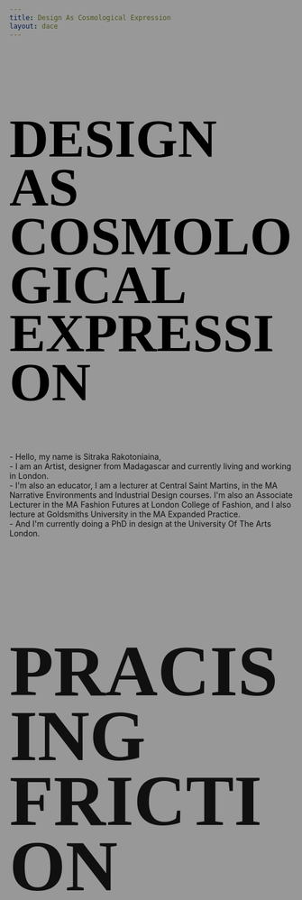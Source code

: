 ```yaml
---
title: Design As Cosmological Expression
layout: dace
---
```


<section data-state=h1 data-background-image="assets/imgs/mob2.jpg">
 <style>.h1 header:after { content: "Sitraka Rakotoniaina — @sitraka___ / sitraka@vvfa.space"; color:#000;}</style>
    <h1 class="NT" style="font-family:'HND' !important;text-transform: uppercase !important;line-height: 0.9;font-size: 6rem !important; color:#000;" >DESIGN AS<br>COSMOLOGICAL EXPRESSION</h1>

<aside class="notes">
    - Hello, my name is Sitraka Rakotoniaina,<br>
    - I am an Artist, designer from Madagascar and currently living and working in London.<br>
    - I'm also an educator, I am a lecturer at Central Saint Martins, in the MA Narrative Environments and Industrial Design courses. I'm also an Associate Lecturer in the MA Fashion Futures at London College of Fashion, and I also lecture at Goldsmiths University in the MA Expanded Practice.<br>
    - And I'm currently doing a PhD in design at the University Of The Arts London.<br>
  </aside>
</section>

<section data-state=h1 data-background-image="assets/imgs/russbless.jpg">
<style>.h1 header:after { content: "Sitraka Rakotoniaina — @sitraka___ / sitraka@vvfa.space";color: #fff;}
    .background-overlay {
      position: absolute;
      top: 0;
      left: 0;
      width: 100%;
      height: 100%;
      background-color: rgba(0,0,0,0.4); /* adjust opacity here */
      z-index: 0;
    }
</style>
     <div class="background-overlay"></div>
    <h1 class="NT" style="font-family:'mythos' !important;text-transform: uppercase !important;line-height: 0.9;font-size: 8rem !important;" >Pracising Friction</h1>

<aside class="notes">

  </aside>
</section>
